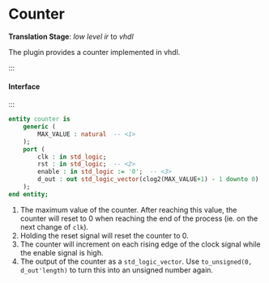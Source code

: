 # Counter

**Translation Stage**: *low level ir* to *vhdl*

The plugin provides a counter implemented in vhdl.

:::
#### Interface
:::

```vhdl
entity counter is
    generic (
        MAX_VALUE : natural  -- <1>
    );
    port (
        clk : in std_logic;
        rst : in std_logic;  -- <2>
        enable : in std_logic := '0';  -- <3>
        d_out : out std_logic_vector(clog2(MAX_VALUE+1) - 1 downto 0) := (others => '0') -- <4>
    );
end entity;
```
1. The maximum value of the counter. After reaching this value, the counter will reset to 0 when reaching the end of the process (ie. on the next change of `clk`).
2. Holding the reset signal will reset the counter to 0.
3. The counter will increment on each rising edge of the clock signal while the enable signal is high.
4. The output of the counter as a `std_logic_vector`.
Use `to_unsigned(0, d_out'length)` to turn this into an unsigned number again.

